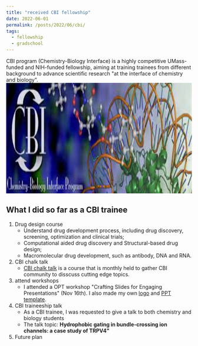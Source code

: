```yaml
---
title: "received CBI fellowship"
date: 2022-06-01
permalink: /posts/2022/06/cbi/
tags:
  - fellowship
  - gradschool
---
```


CBI program (Chemistry-Biology Interface) is a highly competitive UMass-funded and NIH-funded fellowship, aiming at training trainees from different background to advance scientific research "at the interface of chemistry and biology".
<br/><a href="https://cbi.chem.umass.edu" class="image" id="cbi"><img src="/images/cbi.jpg" height="300" width="700"/></a><br>

## What I did so far as a CBI trainee

1. Drug design course
   - Understand drug development process, including drug discovery, screening, optimization and clinical trials;
   - Computational aided drug discovery and Structural-based drug design;
   - Macromolecular drug development, such as antibody, DNA and RNA.
2. CBI chalk talk
   - [CBI chalk talk](https://cbi.chem.umass.edu/activities/chalk-talk/) is a course that is monthly held to gather CBI community to disscuss cutting edge topics.
3. attend workshops
   - I attended a OPT workshop "Crafting Slides for Engaging Presentations" (Nov 16th). I also made my own [logo](/images/logo7.png) and [PPT template](/files/Jian_umass.thmx).
4. CBI traineeship talk
   - As a CBI trainee, I was requested to give a talk to both chemistry and biology students
   - The talk topic: **Hydrophobic gating in bundle-crossing ion channels: a case study of TRPV4"**
5. Future plan